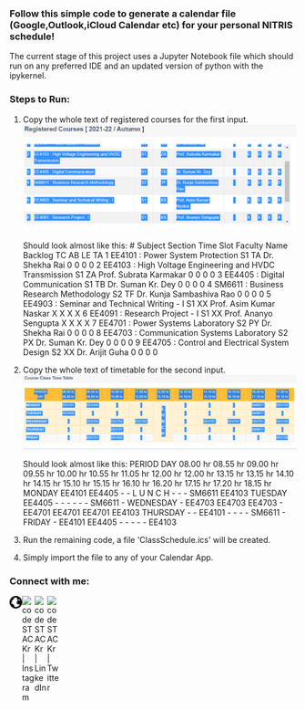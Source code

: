 ### Follow this simple code to generate a calendar file (Google,Outlook,iCloud Calendar etc) for your personal NITRIS schedule!

The current stage of this project uses a Jupyter Notebook file which should run on any preferred IDE and an updated version of python with the ipykernel.

### Steps to Run:

1. Copy the whole text of registered courses for the first input.
   ![Copy the Whole Text of Registered Courses](courses.png)

    Should look almost like this:
    \# Subject Section Time Slot Faculty Name Backlog TC AB LE TA
    1 EE4101 : Power System Protection S1 TA Dr. Shekha Rai 0 0 0 0
    2 EE4103 : High Voltage Engineering and HVDC Transmission S1 ZA Prof. Subrata Karmakar 0 0 0 0
    3 EE4405 : Digital Communication S1 TB Dr. Suman Kr. Dey 0 0 0 0
    4 SM6611 : Business Research Methodology S2 TF Dr. Kunja Sambashiva Rao 0 0 0 0
    5 EE4903 : Seminar and Technical Writing - I S1 XX Prof. Asim Kumar Naskar X X X X
    6 EE4091 : Research Project - I S1 XX Prof. Ananyo Sengupta X X X X
    7 EE4701 : Power Systems Laboratory S2 PY Dr. Shekha Rai 0 0 0 0
    8 EE4703 : Communication Systems Laboratory S2 PX Dr. Suman Kr. Dey 0 0 0 0
    9 EE4705 : Control and Electrical System Design S2 XX Dr. Arijit Guha 0 0 0 0

2. Copy the whole text of timetable for the second input.
   ![Copy the Whole Text of TimeTable](timetable.png)

    Should look almost like this:
    PERIOD
    DAY 08.00 hr
    08.55 hr 09.00 hr
    09.55 hr 10.00 hr
    10.55 hr 11.05 hr
    12.00 hr 12.00 hr
    13.15 hr 13.15 hr
    14.10 hr 14.15 hr
    15.10 hr 15.15 hr
    16.10 hr 16.20 hr
    17.15 hr 17.20 hr
    18.15 hr
    MONDAY EE4101 EE4405 - - L
    U
    N
    C
    H - - - SM6611 EE4103
    TUESDAY EE4405 - - - - - - SM6611 -
    WEDNESDAY - EE4703 EE4703 EE4703 - EE4701 EE4701 EE4701 EE4103
    THURSDAY - - EE4101 - - - - SM6611 -
    FRIDAY - EE4101 EE4405 - - - - - EE4103

3. Run the remaining code, a file 'ClassSchedule.ics' will be created.

4. Simply import the file to any of your Calendar App.

### Connect with me:

[<img align="left" alt="codeSTACKr.com" width="22px" src="https://raw.githubusercontent.com/iconic/open-iconic/master/svg/globe.svg" />][website]
[<img align="left" alt="codeSTACKr | Instagram" width="22px" src="https://cdn.jsdelivr.net/npm/simple-icons@v3/icons/instagram.svg" />][instagram]
[<img align="left" alt="codeSTACKr | LinkedIn" width="22px" src="https://cdn.jsdelivr.net/npm/simple-icons@v3/icons/linkedin.svg" />][linkedin]
[<img align="left" alt="codeSTACKr | Twitter" width="22px" src="https://cdn.jsdelivr.net/npm/simple-icons@v3/icons/twitter.svg" />][twitter]

[website]: https://swagatkumar.net/
[twitter]: https://twitter.com/SwagatK24497938
[youtube]: https://youtube.com/codeSTACKr
[instagram]: https://www.instagram.com/swagatkumarflute/
[linkedin]: https://www.linkedin.com/in/swagat-kumar/
